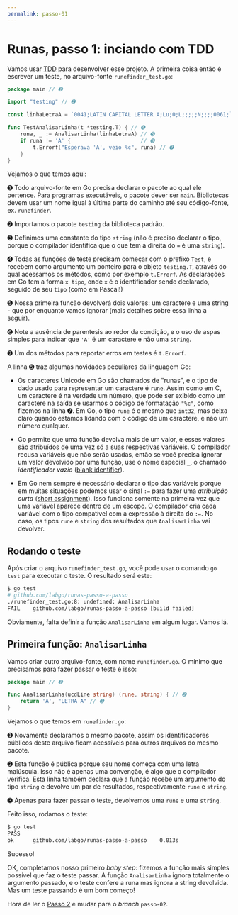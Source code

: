 ```yaml
---
permalink: passo-01
---
```


# Runas, passo 1: inciando com TDD

Vamos usar [TDD](http://tdd.caelum.com.br/) para desenvolver esse projeto. A primeira coisa então é escrever um teste, no arquivo-fonte `runefinder_test.go`:

```go
package main // ➊

import "testing" // ➋

const linhaLetraA = `0041;LATIN CAPITAL LETTER A;Lu;0;L;;;;;N;;;;0061;` // ➌

func TestAnalisarLinha(t *testing.T) { // ➍
	runa, _ := AnalisarLinha(linhaLetraA) // ➎
	if runa != 'A' {                      // ➏
		t.Errorf("Esperava 'A', veio %c", runa) // ➐
	}
}
```

Vejamos o que temos aqui:

➊ Todo arquivo-fonte em Go precisa declarar o pacote ao qual ele pertence. Para programas executáveis, o pacote dever ser `main`. Bibliotecas devem usar um nome igual à última parte do caminho até seu código-fonte, ex. `runefinder`.

➋ Importamos o pacote `testing` da biblioteca padrão.

➌ Definimos uma constante do tipo `string` (não é preciso declarar o tipo, porque o compilador identifica que o que tem à direita do `=` é uma `string`).

➍ Todas as funções de teste precisam começar com o prefixo `Test`, e recebem como argumento um ponteiro para o objeto `testing.T`, através do qual acessamos os métodos, como por exemplo `t.Errorf`. As declarações em Go tem a forma `x tipo`, onde `x` é o identificador sendo declarado, seguido de seu `tipo` (como em Pascal!)

➎ Nossa primeira função devolverá dois valores: um caractere e uma string - que por enquanto vamos ignorar (mais detalhes sobre essa linha a seguir).

➏ Note a ausência de parentesis ao redor da condição, e o uso de aspas simples para indicar que `'A'` é um caractere e não uma `string`.

➐ Um dos métodos para reportar erros em testes é `t.Errorf`.

A linha ➎ traz algumas novidades peculiares da linguagem Go:

* Os caracteres Unicode em Go são chamados de "runas", e o tipo de dado usado para representar um caractere é `rune`. Assim como em C, um caractere é na verdade um número, que pode ser exibido como um caractere na saída se usarmos o código de formatação `"%c"`, como fizemos na linha ➐. Em Go, o tipo `rune` é o mesmo que `int32`, mas deixa claro quando estamos lidando com o código de um caractere, e não um número qualquer.

* Go permite que uma função devolva mais de um valor, e esses valores são atribuídos de uma vez só a suas respectivas variáveis. O compilador recusa variáveis que não serão usadas, então se você precisa ignorar um valor devolvido por uma função, use o nome especial `_`, o chamado _identificador vazio_ ([blank identifier](https://golang.org/doc/effective_go.html#blank)).

* Em Go nem sempre é necessário declarar o tipo das variáveis porque em muitas situações podemos usar o sinal `:=` para fazer uma _atribuição curta_ ([short assignment](https://tour.golang.org/basics/10)). Isso funciona somente na primeira vez que uma variável aparece dentro de um escopo. O compilador cria cada variável com o tipo compatível com a expressão à direita do `:=`. No caso, os tipos `rune` e `string` dos resultados que `AnalisarLinha` vai devolver.

## Rodando o teste

Após criar o arquivo `runefinder_test.go`, você pode usar o comando `go test` para executar o teste. O resultado será este:

```bash
$ go test
# github.com/labgo/runas-passo-a-passo
./runefinder_test.go:8: undefined: AnalisarLinha
FAIL	github.com/labgo/runas-passo-a-passo [build failed]
```

Obviamente, falta definir a função `AnalisarLinha` em algum lugar. Vamos lá.


## Primeira função: `AnalisarLinha`

Vamos criar outro arquivo-fonte, com nome `runefinder.go`. O mínimo que precisamos para fazer passar o teste é isso:

```go
package main // ➊

func AnalisarLinha(ucdLine string) (rune, string) { // ➋
	return 'A', "LETRA A" // ➌
}
```

Vejamos o que temos em `runefinder.go`:

➊ Novamente declaramos o mesmo pacote, assim os identificadores públicos deste arquivo ficam acessíveis para outros arquivos do mesmo pacote.

➋ Esta função é pública porque seu nome começa com uma letra maiúscula. Isso não é apenas uma convenção, é algo que o compilador verifica. Esta linha também declara que a função recebe um argumento do tipo `string` e devolve um par de resultados, respectivamente `rune` e `string`.

➌ Apenas para fazer passar o teste, devolvemos uma `rune` e uma `string`.

Feito isso, rodamos o teste:

```bash
$ go test
PASS
ok  	github.com/labgo/runas-passo-a-passo	0.013s
```

Sucesso!

OK, completamos nosso primeiro _baby step_: fizemos a função mais simples possível que faz o teste passar. A função `AnalisarLinha` ignora totalmente o argumento passado, e o teste confere a runa mas ignora a string devolvida. Mas um teste passando é um bom começo!

Hora de ler o [Passo 2](passo-02) e mudar para o _branch_ `passo-02`.
